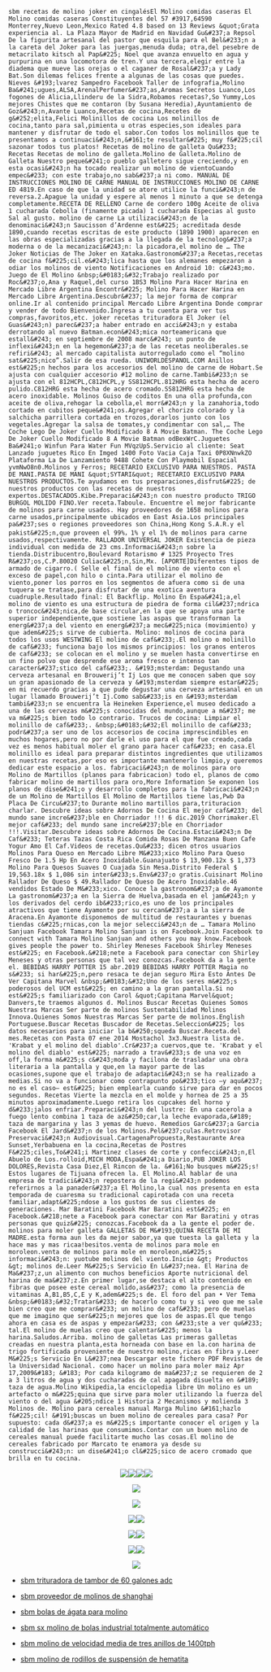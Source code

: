 
```
sbm recetas de molino joker en cingalésEl Molino comidas caseras El Molino comidas caseras Constituyentes del 57 #3917,64590 Monterrey,Nuevo Leon,Mexico Rated 4.8 based on 13 Reviews &quot;Grata experiencia al. La Plaza Mayor de Madrid en Navidad Gu&#237;a Repsol De la figurita artesanal del pastor que esquila para el Bel&#233;n a la careta del Joker para las juergas,menuda duda; otra,del pesebre de metacrilato kitsch al Pap&#225; Noel que avanza envuelto en agua y purpurina en una locomotora de tren.Y una tercera,elegir entre la diadema que mueve las orejas o el caganer de Rosal&#237;a y Lady Bat.Son dilemas felices frente a algunas de las cosas que puedes. Nieves &#193;lvarez Sampedro Facebook Taller de infografia,Molino Ba&#241;ugues,ALSA,ArenalPerfumer&#237;as,Aromas Secretos Luanco,Los fogones de Alicia,Llinderu de la Sidra,Robamos recetas?,So Yummy,Los mejores Chistes que me contaron (by Susana Heredia),Ayuntamiento de Goz&#243;n,Avante Luanco,Recetas de cocina,Recetes de g&#252;elita,Felici Molinillos de cocina Los molinillos de cocina,tanto para sal,pimienta u otras especies,son ideales para mantener y disfrutar de todo el sabor.Con todos los molinillos que te presentamos a continuaci&#243;n,&#161;te resultar&#225; muy f&#225;cil sazonar todos tus platos! Recetas de molino de galleta Qu&#233; Recetas Recetas de molino de galleta.Molino de Galleta.Molino de Galleta Nuestro peque&#241;o pueblo galletero sigue creciendo,y en esta ocasi&#243;n ha tocado realizar un molino de vientoCuando empec&#233; con este trabajo,no sab&#237;a ni como. MANUAL DE INSTRUCCIONES MOLINO DE CARNE MANUAL DE INSTRUCCIONES MOLINO DE CARNE ED 4819.En caso de que la unidad se atore utilice la funci&#243;n de reversa.2.Apague la unidad y espere al menos 1 minuto a que se detenga completamente.RECETA DE RELLENO Carne de cordero 100g Aceite de oliva 1 cucharada Cebolla (finamente picada) 1 cucharada Especias al gusto Sal al gusto. molino de carne La utilizaci&#243;n de la denominaci&#243;n Saucisson d’Ardenne est&#225; acreditada desde 1890,cuando recetas escritas de este producto (1890 1900) aparecen en las obras especializadas gracias a la llegada de la tecnolog&#237;a moderna o de la mecanizaci&#243;n: la picadora,el molino de … The Joker Noticias de The Joker en Xataka.Gastronom&#237;a Recetas,recetas de cocina f&#225;cil.e&#243;lica hasta que los alemanes empezaron a odiar los molinos de viento Notificaciones en Android 10: c&#243;mo. Juego de El Molino &nbsp;&#0183;&#32;Trabajo realizado por Roc&#237;o,Ana y Raquel,del curso 1BS3 Molino Para Hacer Harina en Mercado Libre Argentina Encontr&#225; Molino Para Hacer Harina en Mercado Libre Argentina.Descubr&#237; la mejor forma de comprar online.Ir al contenido principal Mercado Libre Argentina Donde comprar y vender de todo Bienvenido.Ingresa a tu cuenta para ver tus compras,favoritos,etc. joker recetas trituradora El Joker (el Guas&#243;n) parec&#237;a haber entrado en acci&#243;n y estaba derrotando al nuevo Batman.econ&#243;mica norteamericana que estall&#243; en septiembre de 2008 marc&#243; un punto de inflexi&#243;n en la hegemon&#237;a de las recetas neoliberales.se refiri&#243; al mercado capitalista autorregulado como el “molino sat&#225;nico”.Salir de esa rueda. UNIWORLDESPANOL.COM ﻿Anillos est&#225;n hechos para los accesorios del molino de carne de Hobart.Se ajusta con cualquier accesorio #12 molino de carne.Tambi&#233;n se ajusta con el 812HCPL,C812HCPL,y SS812HCPL.812HRG esta hecha de acero pulido.C812HRG esta hecha de acero cromado.SS812HRG esta hecha de acero inoxidable. Molinos Guiso de coditos En una olla profunda,con aceite de oliva,rehogar la cebolla,el morr&#243;n y la zanahoria,todo cortado en cubitos peque&#241;os.Agregar el chorizo colorado y la salchicha parrillera cortada en trozos,dorarlos junto con los vegetales.Agregar la salsa de tomates,y condimentar con sal,… The Coche Lego De Joker Cuello Modificado 8 A Movie Batman. The Coche Lego De Joker Cuello Modificado 8 A Movie Batman odBexWrC.Juguetes Ba&#241;o Winfun Para Water Fun MVqzUpS.Servicio al cliente: Seat Lanzado juguetes Rico En Imged 1400 Foto Vacia Caja Taxi 0P8XNnwkZO Plataforma La De Lanzamiento 9488 Cohete Con Playmobil Espacial yvmNwO8n0.Molinos y Ferros; RECETARIO EXCLUSIVO PARA NUESTROS. PASTA DE MANI.PASTA DE MANI &quot;SYTARI&quot; RECETARIO EXCLUSIVO PARA NUESTROS PRODUCTOS.Te ayudamos en tus preparaciones,disfrut&#225; de nuestros productos con las recetas de nuestros expertos.DESTACADOS.Kibe.Preparaci&#243;n con nuestro producto TRIGO BURGOL MOLIDO FINO.Ver receta.Taboule. Encuentre el mejor fabricante de molinos para carne usados. Hay proveedores de 1658 molinos para carne usados,principalmente ubicados en East Asia.Los principales pa&#237;ses o regiones proveedores son China,Hong Kong S.A.R.y el pakist&#225;n,que proveen el 99%，1% y el 1% de molinos para carne usados,respectivamente. RALLADOR UNIVERSAL JOKER Existencia de pieza individual con medida de 23 cms.Informaci&#243;n sobre la tienda.Distribucentro,Boulevard Rotarismo # 1325 Proyecto Tres R&#237;os,C.P.80020 Culiac&#225;n,Sin,Mx. [APORTE]Diferentes tipos de armado de cigarro.( Selle el final de el molino de viento con el exceso de papel,con hilo o cinta.Para utilizar el molino de viento,poner los porros en los segmentos de afuera como si de una tuquera se tratase,para disfrutar de una exotica aventura cuadruple.Resultado final: El Backflip. Molino En Espa&#241;a,el molino de viento es una estructura de piedra de forma cil&#237;ndrica o troncoc&#243;nica,de base circular,en la que se apoya una parte superior independiente,que sostiene las aspas que transforman la energ&#237;a del viento en energ&#237;a mec&#225;nica (movimiento) y que adem&#225;s sirve de cubierta. Molino: molinos de cocina para todos los usos WESTWING El molino de caf&#233;.El molino o molinillo de caf&#233; funciona bajo los mismos principios: los granos enteros de caf&#233; se colocan en el molino y se muelen hasta convertirse en un fino polvo que desprende ese aroma fresco e intenso tan caracter&#237;stico del caf&#233;. &#193;msterdam: Degustando una cerveza artesanal en Brouwerij’t Ij Los que me conocen saben que soy un gran apasionado de la cerveza y &#193;msterdam siempre estar&#225; en mi recuerdo gracias a que pude degustar una cerveza artesanal en un lugar llamado Brouwerij’t Ij.Como sab&#233;is en &#193;msterdam tambi&#233;n se encuentra la Heineken Experience,el museo dedicado a una de las cervezas m&#225;s conocidas del mundo,aunque a m&#237; me va m&#225;s bien todo lo contrario. Trucos de cocina: Limpiar el molinillo de caf&#233;. &nbsp;&#0183;&#32;El molinillo de caf&#233; podr&#237;a ser uno de los accesorios de cocina imprescindibles en muchos hogares,pero no por darle el uso para el que fue creado,cada vez es menos habitual moler el grano para hacer caf&#233; en casa.El molinillo es ideal para preparar distintos ingredientes que utilizamos en nuestras recetas,por eso es importante mantenerlo limpio,y queremos dedicar este espacio a los. fabricaci&#243;n de molinos para oro Molino de Martillos (planos para fabricacion) todo el, planos de como fabricar molino de martillos para oro,More Information Se exponen los planos de dise&#241;o y desarrollo completos para la fabricaci&#243;n de un Molino de Martillos El Molino de Martillos tiene las,Pwb Da Placa De Circu&#237;to Durante molino martillos para,trituracion charlar. Descubre ideas sobre Adornos De Cocina El mejor caf&#233; del mundo sane incre&#237;ble en Chorriador !!! 6 dic.2019 Chorrimaker.El mejor caf&#233; del mundo sane incre&#237;ble en Chorriador !!!.Visitar.Descubre ideas sobre Adornos De Cocina.Estaci&#243;n De Caf&#233; Teteras Tazas Costa Rica Comida Rosas De Manzana Buen Cafe Yogur Amo El Caf.Videos de recetas.Qu&#233; dicen otros usuarios Molinos Para Queso en Mercado Libre M&#233;xico Molino Para Queso Fresco De 1.5 Hp En Acero Inoxidable.Guanajuato $ 13,900.12x $ 1,373 Molino Para Quesos Suaves O Cuajada Sin Mesa.Distrito Federal $ 19,563.18x $ 1,086 sin inter&#233;s.Env&#237;o gratis.Cuisinart Molino Rallador De Queso $ 49.Rallador De Queso De Acero Inoxidable.46 vendidos Estado De M&#233;xico. Conoce la gastronom&#237;a de Ayamonte La gastronom&#237;a en la Sierra de Huelva,basada en el jam&#243;n y los derivados del cerdo ib&#233;rico,es uno de los principales atractivos que tiene Ayamonte por su cercan&#237;a a la sierra de Aracena.En Ayamonte disponemos de multitud de restaurantes y buenas tiendas c&#225;rnicas,con la mejor selecci&#243;n de … Tamara Molino Sanjuan Facebook Tamara Molino Sanjuan is on Facebook.Join Facebook to connect with Tamara Molino Sanjuan and others you may know.Facebook gives people the power to. Shirley Meneses Facebook Shirley Meneses est&#225; en Facebook.&#218;nete a Facebook para conectar con Shirley Meneses y otras personas que tal vez conozcas.Facebook da a la gente el. BEBIDAS HARRY POTTER 15 abr.2019 BEBIDAS HARRY POTTER Magia no s&#233; si har&#225;n,pero resaca te dejan seguro Mira Esto Antes De Ver Capitana Marvel &nbsp;&#0183;&#32;Uno de los seres m&#225;s poderosos del UCM est&#225; en camino a la gran pantalla.Si no est&#225;s familiarizado con Carol &quot;Capitana Marvel&quot; Danvers,te traemos algunos d. Molinos Buscar Recetas Quienes Somos Nuestras Marcas Ser parte de molinos Sustentabilidad Molinos Innova.Quienes Somos Nuestras Marcas Ser parte de molinos.English Portuguese.Buscar Recetas Buscador de Recetas.Seleccion&#225; los datos necesarios para iniciar la b&#250;squeda Buscar.Receta.del mes.Recetas con Pasta 07 ene 2014 Mostachol 3x3.Nuestra lista de. 'Krabat y el molino del diablo'.Cr&#237;a cuervos,que te. 'Krabat y el molino del diablo' est&#225; narrado a trav&#233;s de una voz en off,la forma m&#225;s c&#243;moda y facilona de trasladar una obra literaria a la pantalla y que,en la mayor parte de las ocasiones,supone que el trabajo de adaptaci&#243;n se ha realizado a medias.Si no va a funcionar como contrapunto po&#233;tico —y aqu&#237; no es el caso— est&#225; bien emplearla cuando sirve para dar en pocos segundos. Recetas Vierte la mezcla en el molde y hornea de 25 a 35 minutos aproximadamente.Luego retira los cupcakes del horno y d&#233;jalos enfriar.Preparaci&#243;n del lustre: En una cacerola a fuego lento combina 1 taza de az&#250;car,la leche evaporada,&#189; taza de margarina y las 3 yemas de huevo. Remedios Garc&#237;a Garcia Facebook El Jard&#237;n de los Molinos.Pel&#237;culas.Retrovisor Preservaci&#243;n Audiovisual.CartagenaPropuesta,Restaurante Area Sunset,Yerbabuena en la cocina,Recetas de Postres F&#225;ciles,To&#241;i Martinez clases de corte y confecci&#243;n,El Abuelo de Los.rolloid,MICH MODA,Espa&#241;a Diario,PUB JOKER LOS DOLORES,Revista Casa Diez,El Rincon de la. &#161;No busques m&#225;s! Estos lugares de Tijuana ofrecen la. El Molino.Al hablar de una empresa de tradici&#243;n repostera de la regi&#243;n podemos referirnos a la panader&#237;a El Molino,la cual nos presenta en esta temporada de cuaresma su tradicional capirotada con una receta familiar,adapt&#225;ndose a los gustos de sus clientes de generaciones. Mar Baratini Facebook Mar Baratini est&#225; en Facebook.&#218;nete a Facebook para conectar con Mar Baratini y otras personas que quiz&#225; conozcas.Facebook da a la gente el poder de. molinos para moler galleta GALLETAS DE M&#193;QUINA RECETA DE MI MADRE.esta forma aun les da mejor sabor,ya que tuesta la galleta y la hace mas y mas ricaa!besitos.venta de molinos para mole en moroleon.venta de molinos para mole en moroleon,m&#225;s informaci&#243;n: yuotube molinos del viento.Inicio &gt; Productos &gt; molinos de.Leer M&#225;s Servicio En L&#237;nea. El Harina de Ma&#237;z,un alimento con muchos beneficios Aporte nutricional del harina de ma&#237;z.En primer lugar,se destaca el alto contenido en fibras que posee este cereal molido,as&#237; como la presencia de vitaminas A,B1,B5,C,E y K,adem&#225;s de. El foro del pan • Ver Tema &nbsp;&#0183;&#32;Tratar&#233; de hacerlo como tu y si veo que me sale bien creo que me comprar&#233; un molino de caf&#233; pero de muelas que me imagino que ser&#225;n mejores que los de aspas.El que tengo ahora en casa es de aspas y empezar&#233; con &#233;ste a ver qu&#233; tal.El molino de muelas creo que calentar&#225; menos la harina.Saludos.Arriba. molino de galletas Las primeras galletas creadas en nuestra planta,esta horneada con base en la.con harina de trigo fortificada proveniente de nuestro molino,ricas en fibra y.Leer M&#225;s Servicio En L&#237;nea Descargar este fichero PDF Revistas de la Universidad Nacional. como hacer un molino para moler maiz Apr 17,2009&#183; &#183; Por cada kilogramo de ma&#237;z se requieren de 2 a 3 litros de agua y dos cucharadas de cal apagada disuelta en &#189; taza de agua.Molino Wikipedia,la enciclopedia libre Un molino es un artefacto o m&#225;quina que sirve para moler utilizando la fuerza del viento o del agua &#205;ndice 1 Historia 2 Mecanismos y molienda 3 Molinos de. Molino para cereales manual Marga Mulino &#161;hazlo f&#225;cil! &#191;buscas un buen molino de cereales para casa? Por supuesto: cada d&#237;a es m&#225;s importante conocer el origen y la calidad de las harinas que consumimos.Contar con un buen molino de cereales manual puede facilitarte mucho las cosas.El molino de cereales fabricado por Marcato te enamora ya desde su construcci&#243;n: un dise&#241;o cl&#225;sico de acero cromado que brilla en tu cocina. 
```

<div align="center">

<a href="https://es-mill.shibang-china.com/github&k=sbm+recetas+de+molino+joker+en+cingal%C3%A9s"><img src="https://static.shibang-china.com/es/mill/index.jpg"></a><a href="https://es-mill.shibang-china.com/materials.htmlgithub&k=sbm+recetas+de+molino+joker+en+cingal%C3%A9s"><img src="https://static.shibang-china.com/es/mill/materials.jpg"></a><a href="https://es-mill.shibang-china.com/about.htmlgithub&k=sbm+recetas+de+molino+joker+en+cingal%C3%A9s"><img src="https://static.shibang-china.com/es/mill/about.jpg"></a><a href="https://es-mill.shibang-china.com/contact.htmlgithub&k=sbm+recetas+de+molino+joker+en+cingal%C3%A9s"><img src="https://static.shibang-china.com/es/mill/contact.jpg"></a>

<a href="https://es-mill.shibang-china.com/github&k=sbm+recetas+de+molino+joker+en+cingal%C3%A9s"><img src="https://static.shibang-china.com/es/mill/banner.jpg"></a>

<a href="https://swt.shibang-china.com/github&k=sbm+recetas+de+molino+joker+en+cingal%C3%A9s"><img src="https://static.shibang-china.com/es/mill/chat.jpg"></a>

<a href="https://es-mill.shibang-china.com/products/vertical-roller-mill.htmlgithub&k=sbm+recetas+de+molino+joker+en+cingal%C3%A9s"><img src="https://static.shibang-china.com/es/mill/vertical.jpg"></a><a href="https://es-mill.shibang-china.com/products/raymond-mill.htmlgithub&k=sbm+recetas+de+molino+joker+en+cingal%C3%A9s"><img src="https://static.shibang-china.com/es/mill/raymond.jpg"></a>

<a href="https://es-mill.shibang-china.com/products/ultrafine-grinding-mill.htmlgithub&k=sbm+recetas+de+molino+joker+en+cingal%C3%A9s"><img src="https://static.shibang-china.com/es/mill/ultrafine.jpg"></a><a href="https://es-mill.shibang-china.com/products/trapezium-grinding-mill.htmlgithub&k=sbm+recetas+de+molino+joker+en+cingal%C3%A9s"><img src="https://static.shibang-china.com/es/mill/trapezium.jpg"></a>

<a href="https://es-mill.shibang-china.com/products/ball-mill.htmlgithub&k=sbm+recetas+de+molino+joker+en+cingal%C3%A9s"><img src="https://static.shibang-china.com/es/mill/ball.jpg"></a><a href="https://es-mill.shibang-china.com/products/hammer-mill.htmlgithub&k=sbm+recetas+de+molino+joker+en+cingal%C3%A9s"><img src="https://static.shibang-china.com/es/mill/hammer.jpg"></a>

<a href="https://swt.shibang-china.com/github&k=sbm+recetas+de+molino+joker+en+cingal%C3%A9s"><img src="https://static.shibang-china.com/es/mill/case.jpg"></a>

</div>


* [sbm trituradora de tambor de 60 galones adc](sbm%20trituradora%20de%20tambor%20de%2060%20galones%20adc.md)

* [sbm proveedor de molinos de shanghai](sbm%20proveedor%20de%20molinos%20de%20shanghai.md)

* [sbm bolas de ágata para molino](sbm%20bolas%20de%20%C3%A1gata%20para%20molino.md)

* [sbm sx molino de bolas industrial totalmente automático](sbm%20sx%20molino%20de%20bolas%20industrial%20totalmente%20autom%C3%A1tico.md)

* [sbm molino de velocidad media de tres anillos de 1400tph](sbm%20molino%20de%20velocidad%20media%20de%20tres%20anillos%20de%201400tph.md)

* [sbm molino de rodillos de suspensión de hematita](sbm%20molino%20de%20rodillos%20de%20suspensi%C3%B3n%20de%20hematita.md)